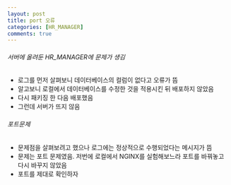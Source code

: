 ```yaml
---
layout: post
title: port 오류
categories: [HR_MANAGER]
comments: true
---
```


###### 서버에 올려둔 HR_MANAGER에 문제가 생김
- 로그를 먼저 살펴보니 데이터베이스의 컬럼이 없다고 오류가 뜸
- 알고보니 로컬에서 데이터베이스를 수정한 것을 적용시킨 뒤 배포하지 않았음
- 다시 패키징 한 다음 배포했음
- 그런데 서버가 뜨지 않음

###### 포트문제
- 문제점을 살펴보려고 했으나 로그에는 정상적으로 수행되었다는 메시지가 뜸
- 문제는 포트 문제였음. 저번에 로컬에서 NGINX를 실험해보느라 포트를 바꿔놓고 다시 바꾸지 않았음
- 포트를 제대로 확인하자
